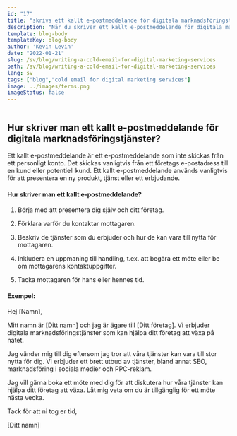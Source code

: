```yaml
---
id: "17"
title: "skriva ett kallt e-postmeddelande för digitala marknadsföringstjänster"
description: "När du skriver ett kallt e-postmeddelande för digitala marknadsföringstjänster är det viktigt att du presenterar dig själv och ditt företag och förklarar varför du kontaktar mottagaren. Det är också viktigt att förklara vad du kan erbjuda mottagaren och hur du kan hjälpa dem att nå sina mål."
template: blog-body
templateKey: blog-body
author: 'Kevin Levin'
date: "2022-01-21"
slug: /sv/blog/writing-a-cold-email-for-digital-marketing-services
path: /sv/blog/writing-a-cold-email-for-digital-marketing-services
lang: sv
tags: ["blog","cold email for digital marketing services"]
image: ../images/terms.png
imageStatus: false
---
```

```toc
```

## Hur skriver man ett kallt e-postmeddelande för digitala marknadsföringstjänster?

Ett kallt e-postmeddelande är ett e-postmeddelande som inte skickas från ett personligt konto. Det skickas vanligtvis från ett företags e-postadress till en kund eller potentiell kund. Ett kallt e-postmeddelande används vanligtvis för att presentera en ny produkt, tjänst eller ett erbjudande.

#### Hur skriver man ett kallt e-postmeddelande?

1. Börja med att presentera dig själv och ditt företag.

2. Förklara varför du kontaktar mottagaren.

3. Beskriv de tjänster som du erbjuder och hur de kan vara till nytta för mottagaren.

4. Inkludera en uppmaning till handling, t.ex. att begära ett möte eller be om mottagarens kontaktuppgifter.

5. Tacka mottagaren för hans eller hennes tid.

#### Exempel:

Hej [Namn],

Mitt namn är [Ditt namn] och jag är ägare till [Ditt företag]. Vi erbjuder digitala marknadsföringstjänster som kan hjälpa ditt företag att växa på nätet.

Jag vänder mig till dig eftersom jag tror att våra tjänster kan vara till stor nytta för dig. Vi erbjuder ett brett utbud av tjänster, bland annat SEO, marknadsföring i sociala medier och PPC-reklam.

Jag vill gärna boka ett möte med dig för att diskutera hur våra tjänster kan hjälpa ditt företag att växa. Låt mig veta om du är tillgänglig för ett möte nästa vecka.

Tack för att ni tog er tid,

[Ditt namn]
